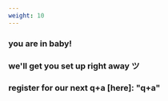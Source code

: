 ```yaml
---
weight: 10
---
```


### you are in baby!
### we'll get you set up right away ツ
### register for our next q+a [here]: </qna> "q+a"
